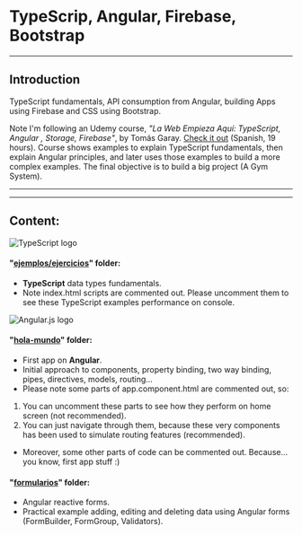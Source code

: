 # TypeScrip, Angular, Firebase, Bootstrap
---
## Introduction
TypeScript fundamentals, API consumption from Angular, building Apps using Firebase and CSS using Bootstrap.

Note I'm following an Udemy course, _"La Web Empieza Aquí: TypeScript, Angular , Storage, Firebase"_, by Tomás Garay. [Check it out](https://www.udemy.com/course/la-web-empieza-aqui-typescript-angular-storage-firebase/) (Spanish, 19 hours). Course shows examples to explain TypeScript fundamentals, then explain Angular principles, and later uses those examples to build a more complex examples. The final objective is to build a big project (A Gym System).

---
---

## Content:
![](https://picodotdev.github.io/blog-bitix/assets/images/logotypes/typescript.svg "TypeScript logo")
#### "[ejemplos/ejercicios](/ejemplos/ejercicios)" folder:
- **TypeScript** data types fundamentals.
- Note index.html scripts are commented out. Please uncomment them to see these TypeScript examples performance on console.

![](https://upload.wikimedia.org/wikipedia/commons/thumb/c/cf/Angular_full_color_logo.svg/250px-Angular_full_color_logo.svg.png "Angular.js logo")
#### "[hola-mundo](hola-mundo)" folder:
- First app on **Angular**.
- Initial approach to components, property binding, two way binding, pipes, directives, models, routing...
- Please note some parts of app.component.html are commented out, so:
 1. You can uncomment these parts to see how they perform on home screen (not recommended).
 2. You can just navigate through them, because these very components has been used to simulate routing features (recommended).
 - Moreover, some other parts of code can be commented out. Because... you know, first app stuff :)

#### "[formularios](formularios)" folder:
- Angular reactive forms.
- Practical example adding, editing and deleting data using Angular forms (FormBuilder, FormGroup, Validators).